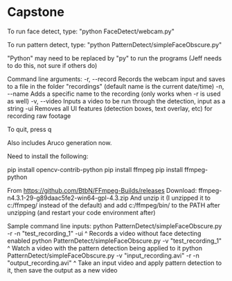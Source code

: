 # Capstone

To run face detect, type:
"python FaceDetect/webcam.py"

To run pattern detect, type:
"python PatternDetect/simpleFaceObscure.py"

"Python" may need to be replaced by "py" to run the programs (Jeff needs to do this, not sure if others do)

Command line arguments:
-r, --record      Records the webcam input and saves to a file in the folder "recordings" (default name is the current date/time)
-n, --name        Adds a specific name to the recording (only works when -r is used as well)
-v, --video       Inputs a video to be run through the detection, input as a string
-ui               Removes all UI features (detection boxes, text overlay, etc) for recording raw footage


To quit, press q

Also includes Aruco generation now.

Need to install the following:

pip install opencv-contrib-python
pip install ffmpeg
pip install ffmpeg-python


From https://github.com/BtbN/FFmpeg-Builds/releases
Download:
ffmpeg-n4.3.1-29-g89daac5fe2-win64-gpl-4.3.zip
And unzip it
(I unzipped it to c:/ffmpeg/ instead of the default)
and add
c:/ffmpeg/bin/
to the PATH after unzipping
(and restart your code environment after)

Sample command line inputs:
python PatternDetect/simpleFaceObscure.py -r -n "test_recording_1" -ui
^ Records a video without face detecting enabled
python PatternDetect/simpleFaceObscure.py -v "test_recording_1"
^ Watch a video with the pattern detection being applied to it
python PatternDetect/simpleFaceObscure.py -v "input_recording.avi" -r -n "output_recording.avi"
^ Take an input video and apply pattern detection to it, then save the output as a new video


